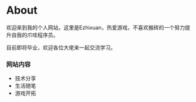 # About
欢迎来到我的个人网站，这里是Ezhixuan，热爱游戏，不喜欢搬砖的一个努力提升自我的爪哇程序员。

目前即将毕业，欢迎各位大佬来一起交流学习。


### 网站内容
- 技术分享
- 生活随笔
- 游戏开拓

